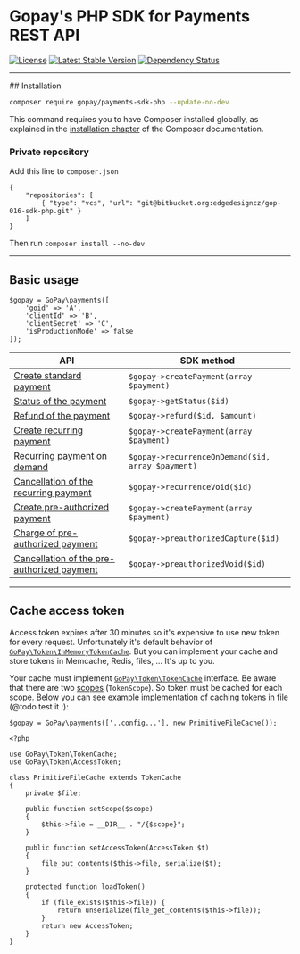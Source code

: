 
# Gopay's PHP SDK for Payments REST API

[![License](https://poser.pugx.org/gopay/payments-php-sdk/license)](https://packagist.org/packages/gopay/payments-php-sdk)
[![Latest Stable Version](https://poser.pugx.org/gopay/payments-php-sdk/v/stable)](https://packagist.org/packages/gopay/payments-php-sdk)
[![Dependency Status](https://www.versioneye.com/user/projects/55ff8ef0601dd900150001e5/badge.svg?style=flat)](https://www.versioneye.com/user/projects/55ff8ef0601dd900150001e5)

*****

## Installation

```bash
composer require gopay/payments-sdk-php --update-no-dev
```

This command requires you to have Composer installed globally, as explained
in the [installation chapter](https://getcomposer.org/doc/00-intro.md)
of the Composer documentation.

### Private repository

Add this line to `composer.json`

```
{
    "repositories": [
        { "type": "vcs", "url": "git@bitbucket.org:edgedesigncz/gop-016-sdk-php.git" }
    ]
}
```

Then run `composer install --no-dev`

*****

## Basic usage

```
$gopay = GoPay\payments([
    'goid' => 'A',
    'clientId' => 'B',
    'clientSecret' => 'C',
    'isProductionMode' => false
]);
```

API | SDK method |
--- | ---------- |
[Create standard payment](https://doc.gopay.com/en/#standard-payment) | `$gopay->createPayment(array $payment)` |
[Status of the payment](https://doc.gopay.com/en/#status-of-the-payment) | `$gopay->getStatus($id)` |
[Refund of the payment](https://doc.gopay.com/en/#refund-of-the-payment-(cancelation)) | `$gopay->refund($id, $amount)` |
[Create recurring payment](https://doc.gopay.com/en/#recurring-payment) | `$gopay->createPayment(array $payment)` |
[Recurring payment on demand](https://doc.gopay.com/en/#recurring-payment-on-demand) | `$gopay->recurrenceOnDemand($id, array $payment)` |
[Cancellation of the recurring payment](https://doc.gopay.com/en/#cancellation-of-the-recurring-payment) | `$gopay->recurrenceVoid($id)` |
[Create pre-authorized payment](https://doc.gopay.com/en/#pre-authorized-payment) | `$gopay->createPayment(array $payment)` |
[Charge of pre-authorized payment](https://doc.gopay.com/en/#charge-of-pre-authorized-payment) | `$gopay->preauthorizedCapture($id)` |
[Cancellation of the pre-authorized payment](https://doc.gopay.com/en/#cancellation-of-the-pre-authorized-payment) | `$gopay->preauthorizedVoid($id)` |

*****

## Cache access token

Access token expires after 30 minutes so it's expensive to use new token for every request.
Unfortunately it's default behavior of [`GoPay\Token\InMemoryTokenCache`](src/Token/InMemoryTokenCache.php).
But you can implement your cache and store tokens in Memcache, Redis, files, ... It's up to you.

Your cache must implement [`GoPay\Token\TokenCache`](src/Token/TokenCache.php) interface.
Be aware that there are two [scopes](https://doc.gopay.com/en/?shell#scope) (`TokenScope`).
So token must be cached for each scope. 
Below you can see example implementation of caching tokens in file (@todo test it :):


```
$gopay = GoPay\payments(['..config...'], new PrimitiveFileCache());
```

```
<?php

use GoPay\Token\TokenCache;
use GoPay\Token\AccessToken;

class PrimitiveFileCache extends TokenCache
{
    private $file;

    public function setScope($scope)
    {
        $this->file = __DIR__ . "/{$scope}";
    }

    public function setAccessToken(AccessToken $t)
    {
        file_put_contents($this->file, serialize($t);
    }

    protected function loadToken()
    {
        if (file_exists($this->file)) {
            return unserialize(file_get_contents($this->file));
        }
        return new AccessToken;
    }
}

```